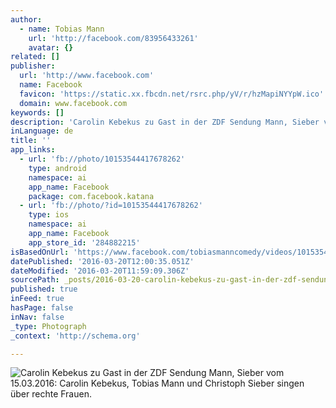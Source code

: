 ```yaml
---
author:
  - name: Tobias Mann
    url: 'http://facebook.com/83956433261'
    avatar: {}
related: []
publisher:
  url: 'http://www.facebook.com'
  name: Facebook
  favicon: 'https://static.xx.fbcdn.net/rsrc.php/yV/r/hzMapiNYYpW.ico'
  domain: www.facebook.com
keywords: []
description: 'Carolin Kebekus zu Gast in der ZDF Sendung Mann, Sieber vom 15.03.2016: Carolin Kebekus, Tobias Mann und Christoph Sieber singen über rechte Frauen.'
inLanguage: de
title: ''
app_links:
  - url: 'fb://photo/10153544417678262'
    type: android
    namespace: ai
    app_name: Facebook
    package: com.facebook.katana
  - url: 'fb://photo/?id=10153544417678262'
    type: ios
    namespace: ai
    app_name: Facebook
    app_store_id: '284882215'
isBasedOnUrl: 'https://www.facebook.com/tobiasmanncomedy/videos/10153544417678262/'
datePublished: '2016-03-20T12:00:35.051Z'
dateModified: '2016-03-20T11:59:09.306Z'
sourcePath: _posts/2016-03-20-carolin-kebekus-zu-gast-in-der-zdf-sendung-mann-sieber-vom.md
published: true
inFeed: true
hasPage: false
inNav: false
_type: Photograph
_context: 'http://schema.org'

---
```

![Carolin Kebekus zu Gast in der ZDF Sendung Mann, Sieber vom 15.03.2016: Carolin Kebekus, Tobias Mann und Christoph Sieber singen über rechte Frauen.](https://scontent.xx.fbcdn.net/hvthumb-xap1/v/t15.0-10/p128x128/12108426_10153544436928262_2000573159_n.jpg?oh=54195738c452f9852b5850d1f6c02eba&oe=57911B6A)